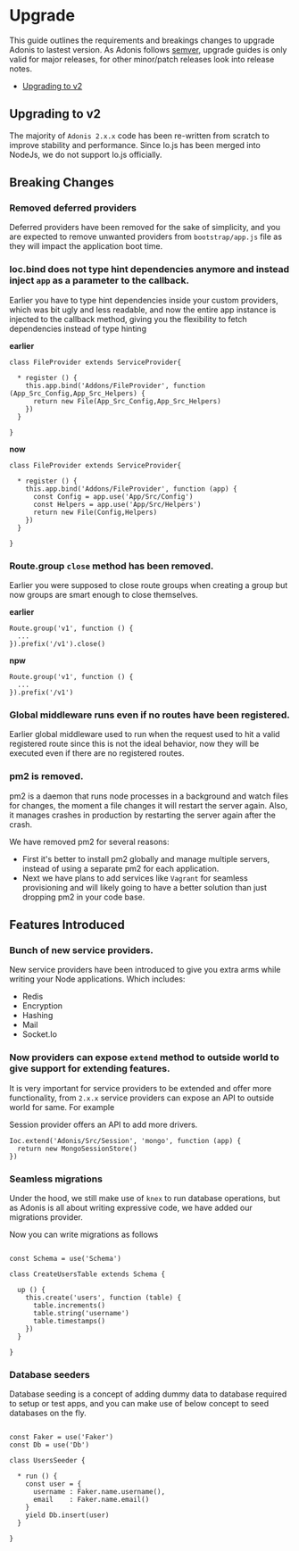 # Upgrade

This guide outlines the requirements and breakings changes to upgrade Adonis to lastest version. As Adonis follows [semver](http://semver.org/), upgrade guides is only valid for major releases, for other minor/patch releases look into release notes.

- [Upgrading to v2](upgrading-to-v2)

## Upgrading to v2

The majority of `Adonis 2.x.x` code has been re-written from scratch to improve stability and performance. Since Io.js has been merged into NodeJs, we do not support Io.js officially.

## Breaking Changes

### Removed deferred providers

Deferred providers have been removed for the sake of simplicity, and you are expected to remove unwanted providers from `bootstrap/app.js` file as they will impact the application boot time.

### Ioc.bind does not type hint dependencies anymore and instead inject `app` as a parameter to the callback.

Earlier you have to type hint dependencies inside your custom providers, which was bit ugly and less readable, and now the entire app instance is injected to the callback method, giving you the flexibility to fetch dependencies instead of type hinting

**earlier**

```javascript,line-numbers
class FileProvider extends ServiceProvider{

  * register () {
    this.app.bind('Addons/FileProvider', function (App_Src_Config,App_Src_Helpers) {
      return new File(App_Src_Config,App_Src_Helpers)
    })
  }

}
```

**now**

```javascript,line-numbers
class FileProvider extends ServiceProvider{

  * register () {
    this.app.bind('Addons/FileProvider', function (app) {
      const Config = app.use('App/Src/Config')
      const Helpers = app.use('App/Src/Helpers')
      return new File(Config,Helpers)
    })
  }

}
```

### Route.group `close` method has been removed.

Earlier you were supposed to close route groups when creating a group but now groups are smart enough to close themselves.

**earlier**
```javascript,line-numbers
Route.group('v1', function () {
  ...
}).prefix('/v1').close()
```

**npw**
```javascript,line-numbers
Route.group('v1', function () {
  ...
}).prefix('/v1')
```

### Global middleware runs even if no routes have been registered.

Earlier global middleware used to run when the request used to hit a valid registered route since this is not the ideal behavior, now they will be executed even if there are no registered routes.

### pm2 is removed.

pm2 is a daemon that runs node processes in a background and watch files for changes, the moment a file changes it will restart the server again. Also, it manages crashes in production by restarting the server again after the crash.

We have removed pm2 for several reasons:

* First it's better to install pm2 globally and manage multiple servers, instead of using a separate pm2 for each application.
* Next we have plans to add services like `Vagrant` for seamless provisioning and will likely going to have a better solution than just dropping pm2 in your code base.

## Features Introduced

### Bunch of new service providers.

New service providers have been introduced to give you extra arms while writing your Node applications. Which includes:

* Redis
* Encryption
* Hashing
* Mail
* Socket.Io

### Now providers can expose `extend` method to outside world to give support for extending features.

It is very important for service providers to be extended and offer more functionality, from `2.x.x` service providers can expose an API to outside world for same. For example

Session provider offers an API to add more drivers.

```javascript,line-number
Ioc.extend('Adonis/Src/Session', 'mongo', function (app) {
  return new MongoSessionStore()
})
```

### Seamless migrations

Under the hood, we still make use of `knex` to run database operations, but as Adonis is all about writing expressive code, we have added our migrations provider.

Now you can write migrations as follows

```javascript,line-numbers

const Schema = use('Schema')

class CreateUsersTable extends Schema {

  up () {
    this.create('users', function (table) {
      table.increments()
      table.string('username')
      table.timestamps()
    })
  }

}

```

### Database seeders

Database seeding is a concept of adding dummy data to database required to setup or test apps, and you can make use of below concept to seed databases on the fly.

```javascript,line-numbers

const Faker = use('Faker')
const Db = use('Db')

class UsersSeeder {

  * run () {
    const user = {
      username : Faker.name.username(),
      email    : Faker.name.email()
    }
    yield Db.insert(user)
  }

}

```
